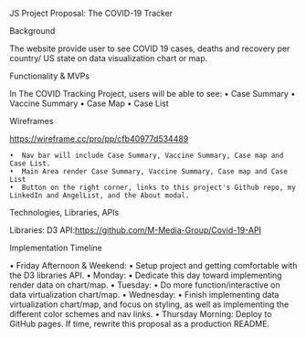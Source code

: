 JS Project Proposal: The COVID-19 Tracker

Background

The website provide user to see COVID 19 cases, deaths and recovery per country/ US state on data visualization chart or map.

Functionality & MVPs

In The COVID Tracking Project, users will be able to see:
• Case Summary
• Vaccine Summary
• Case Map
• Case List

Wireframes

https://wireframe.cc/pro/pp/cfb40977d534489

    •  Nav bar will include Case Summary, Vaccine Summary, Case map and Case List.
    •  Main Area render Case Summary, Vaccine Summary, Case map and Case List
    •  Button on the right corner, links to this project's Github repo, my LinkedIn and AngelList, and the About modal.

Technologies, Libraries, APIs

Libraries: D3
API:https://github.com/M-Media-Group/Covid-19-API

Implementation Timeline

• Friday Afternoon & Weekend:
• Setup project and getting comfortable with the D3 libraries API.
• Monday:
• Dedicate this day toward implementing render data on chart/map.
• Tuesday:
• Do more function/interactive on data virtualization chart/map.
• Wednesday:
• Finish implementing data virtualization chart/map, and focus on styling, as well as implementing the different color schemes and nav links.
• Thursday Morning: Deploy to GitHub pages. If time, rewrite this proposal as a production README.
